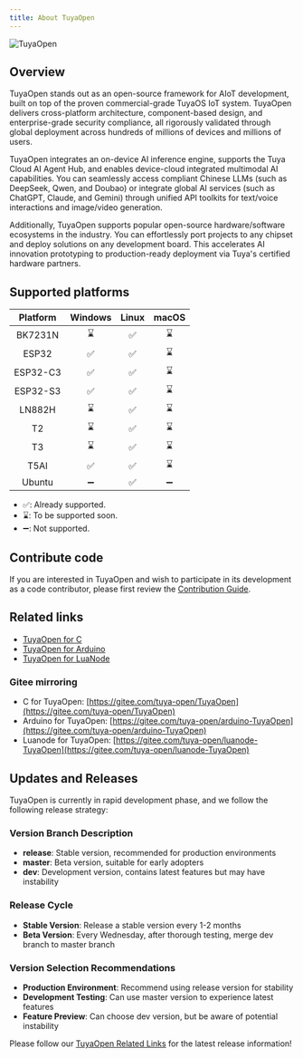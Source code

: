 ```yaml
---
title: About TuyaOpen
---
```


![TuyaOpen](https://images.tuyacn.com/fe-static/docs/img/c128362b-eb25-4512-b5f2-ad14aae2395c.jpg)

## Overview

TuyaOpen stands out as an open-source framework for AIoT development, built on top of the proven commercial-grade TuyaOS IoT system. TuyaOpen delivers cross-platform architecture, component-based design, and enterprise-grade security compliance, all rigorously validated through global deployment across hundreds of millions of devices and millions of users.

TuyaOpen integrates an on-device AI inference engine, supports the Tuya Cloud AI Agent Hub, and enables device-cloud integrated multimodal AI capabilities. You can seamlessly access compliant Chinese LLMs (such as DeepSeek, Qwen, and Doubao) or integrate global AI services (such as ChatGPT, Claude, and Gemini) through unified API toolkits for text/voice interactions and image/video generation.

Additionally, TuyaOpen supports popular open-source hardware/software ecosystems in the industry. You can effortlessly port projects to any chipset and deploy solutions on any development board. This accelerates AI innovation prototyping to production-ready deployment via Tuya's certified hardware partners.

## Supported platforms

| Platform | Windows | Linux | macOS |
| :------: | :-----: | :---: | :---: |
| BK7231N | ⌛️ | ✅ | ⌛️ |
| ESP32 | ✅ | ✅ | ⌛️ |
| ESP32-C3 | ✅ | ✅ | ⌛️ |
| ESP32-S3 | ✅ | ✅ | ⌛️ |
| LN882H | ⌛️ | ✅ | ⌛️ |
| T2 | ⌛️ | ✅ | ⌛️ |
| T3 | ⌛️ | ✅ | ⌛️ |
| T5AI | ✅ | ✅ | ⌛️ |
| Ubuntu | ➖ | ✅ | ➖ |

- ✅: Already supported.
- ⌛️: To be supported soon.
- ➖: Not supported.

## Contribute code

If you are interested in TuyaOpen and wish to participate in its development as a code contributor, please first review the [Contribution Guide](./contribute/contribute-guide.md).

## Related links

- [TuyaOpen for C](https://github.com/tuya/TuyaOpen)
- [TuyaOpen for Arduino](https://github.com/tuya/arduino-TuyaOpen)
- [TuyaOpen for LuaNode](https://github.com/tuya/luanode-TuyaOpen)

### Gitee mirroring

- C for TuyaOpen: [https://gitee.com/tuya-open/TuyaOpen](https://gitee.com/tuya-open/TuyaOpen)
- Arduino for TuyaOpen: [https://gitee.com/tuya-open/arduino-TuyaOpen](https://gitee.com/tuya-open/arduino-TuyaOpen)
- Luanode for TuyaOpen: [https://gitee.com/tuya-open/luanode-TuyaOpen](https://gitee.com/tuya-open/luanode-TuyaOpen)


## Updates and Releases

TuyaOpen is currently in rapid development phase, and we follow the following release strategy:

### Version Branch Description

- **release**: Stable version, recommended for production environments
- **master**: Beta version, suitable for early adopters
- **dev**: Development version, contains latest features but may have instability

### Release Cycle

- **Stable Version**: Release a stable version every 1-2 months
- **Beta Version**: Every Wednesday, after thorough testing, merge dev branch to master branch

### Version Selection Recommendations

- **Production Environment**: Recommend using release version for stability
- **Development Testing**: Can use master version to experience latest features
- **Feature Preview**: Can choose dev version, but be aware of potential instability

Please follow our [TuyaOpen Related Links](#related-links-of-tuyaopen) for the latest release information!
